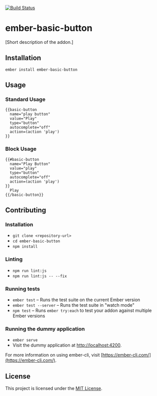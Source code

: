 [![Build Status](https://travis-ci.org/terrancebryant/ember-basic-button.svg?branch=master)](https://travis-ci.org/terrancebryant/ember-basic-button)

ember-basic-button
==============================================================================

[Short description of the addon.]

Installation
------------------------------------------------------------------------------

```
ember install ember-basic-button
```


Usage
------------------------------------------------------------------------------

### Standard Usage
```
{{basic-button 
  name="play button" 
  value="Play" 
  type="button" 
  autocomplete="off"
  action=(action 'play')
}}
```
### Block Usage
```
{{#basic-button 
  name="Play Button" 
  value="play" 
  type="button" 
  autocomplete="off"
  action=(action 'play')
}}
  Play
{{/basic-button}}
```


Contributing
------------------------------------------------------------------------------

### Installation

* `git clone <repository-url>`
* `cd ember-basic-button`
* `npm install`

### Linting

* `npm run lint:js`
* `npm run lint:js -- --fix`

### Running tests

* `ember test` – Runs the test suite on the current Ember version
* `ember test --server` – Runs the test suite in "watch mode"
* `npm test` – Runs `ember try:each` to test your addon against multiple Ember versions

### Running the dummy application

* `ember serve`
* Visit the dummy application at [http://localhost:4200](http://localhost:4200).

For more information on using ember-cli, visit [https://ember-cli.com/](https://ember-cli.com/).

License
------------------------------------------------------------------------------

This project is licensed under the [MIT License](LICENSE.md).
